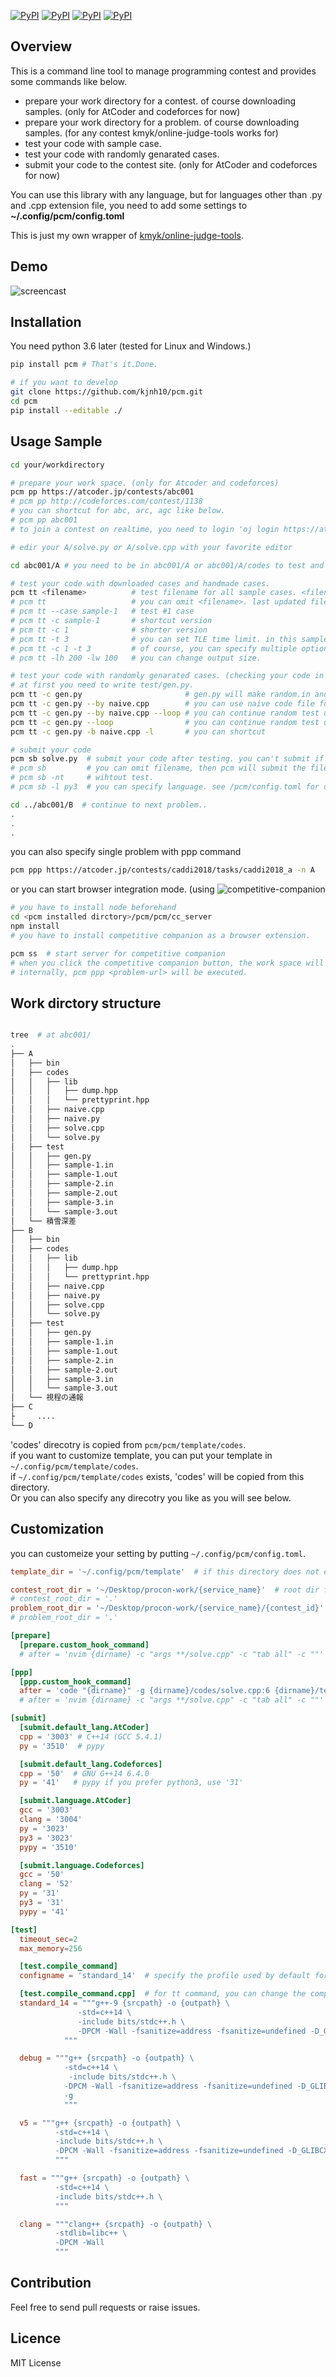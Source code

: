 [![PyPI](https://img.shields.io/pypi/pyversions/pcm.svg)](#)
[![PyPI](https://img.shields.io/pypi/status/pcm.svg)](#)
[![PyPI](https://img.shields.io/pypi/v/pcm)](https://pypi.org/project/pcm/)
[![PyPI](https://img.shields.io/pypi/l/pcm.svg)](#)

## Overview

This is a command line tool to manage programming contest and provides some commands like below.

* prepare your work directory for a contest. of course downloading samples. (only for AtCoder and codeforces for now)
* prepare your work directory for a problem. of course downloading samples. (for any contest kmyk/online-judge-tools works for)
* test your code with sample case.
* test your code with randomly genarated cases.
* submit your code to the contest site. (only for AtCoder and codeforces for now)

You can use this library with any language, but for languages other than .py and .cpp extension file, you need to add some settings to **~/.config/pcm/config.toml**

This is just my own wrapper of [kmyk/online-judge-tools](https://github.com/kmyk/online-judge-tools).  

## Demo
![screencast](https://github.com/kjnh10/pcm/blob/sample-gif-test/demo.gif)

## Installation
You need python 3.6 later (tested for Linux and Windows.)

```bash
pip install pcm # That's it.Done.

# if you want to develop
git clone https://github.com/kjnh10/pcm.git
cd pcm
pip install --editable ./
```

## Usage Sample

```bash
cd your/workdirectory

# prepare your work space. (only for Atcoder and codeforces)
pcm pp https://atcoder.jp/contests/abc001
# pcm pp http://codeforces.com/contest/1138
# you can shortcut for abc, arc, agc like below.
# pcm pp abc001
# to join a contest on realtime, you need to login 'oj login https://atcoder.jp' or 'oj login https://codeforces.com' beforehand.

# edir your A/solve.py or A/solve.cpp with your favorite editor

cd abc001/A # you need to be in abc001/A or abc001/A/codes to test and submit codes for problem A.

# test your code with downloaded cases and handmade cases.
pcm tt <filename>          # test filename for all sample cases. <filename> (like solve.cpp) will be searched under current directory recursively.
# pcm tt                   # you can omit <filename>. last updated file within *.cpp and *.py files under current directory recursively will be selected.
# pcm tt --case sample-1   # test #1 case
# pcm tt -c sample-1       # shortcut version
# pcm tt -c 1              # shorter version
# pcm tt -t 3              # you can set TLE time limit. in this sample to 3 second. (default is 2 second.)
# pcm tt -c 1 -t 3         # of course, you can specify multiple options. this is same for other commands.
# pcm tt -lh 200 -lw 100   # you can change output size.

# test your code with randomly genarated cases. (checking your code in contest with your naive code, finding errors after contest with a AC code, and even Hacks)
# at first you need to write test/gen.py.
pcm tt -c gen.py                       # gen.py will make random.in and naive.cpp or naive.py will make random.out with random.in. then test.
pcm tt -c gen.py --by naive.cpp        # you can use naive code file for generating expected file with --by option.
pcm tt -c gen.py --by naive.cpp --loop # you can continue random test until find a failed test case.
pcm tt -c gen.py --loop                # you can continue random test until find a failed test case without comparing with naive code. this will stop only when RE, TLE
pcm tt -c gen.py -b naive.cpp -l       # you can shortcut

# submit your code
pcm sb solve.py  # submit your code after testing. you can't submit if tests fail.
# pcm sb         # you can omit filename, then pcm will submit the file you edited last.
# pcm sb -nt     # wihtout test.
# pcm sb -l py3  # you can specify language. see /pcm/config.toml for other language you can use.

cd ../abc001/B  # continue to next problem..
.
.
.

```

you can also specify single problem with ppp command
```bash
pcm ppp https://atcoder.jp/contests/caddi2018/tasks/caddi2018_a -n A
```

or you can start browser integration mode. (using ![competitive-companion](https://github.com/jmerle/competitive-companion)
```bash
# you have to install node beforehand
cd <pcm installed dirctory>/pcm/pcm/cc_server
npm install
# you have to install competitive companion as a browser extension.

pcm ss  # start server for competitive companion
# when you click the competitive companion button, the work space will be created.
# internally, pcm ppp <problem-url> will be executed.
```

## Work dirctory structure

``` bash

tree  # at abc001/
.
├── A
│   ├── bin
│   ├── codes
│   │   ├── lib
│   │   │   ├── dump.hpp
│   │   │   └── prettyprint.hpp
│   │   ├── naive.cpp
│   │   ├── naive.py
│   │   ├── solve.cpp
│   │   └── solve.py
│   ├── test
│   │   ├── gen.py
│   │   ├── sample-1.in
│   │   ├── sample-1.out
│   │   ├── sample-2.in
│   │   ├── sample-2.out
│   │   ├── sample-3.in
│   │   └── sample-3.out
│   └── 積雪深差
├── B
│   ├── bin
│   ├── codes
│   │   ├── lib
│   │   │   ├── dump.hpp
│   │   │   └── prettyprint.hpp
│   │   ├── naive.cpp
│   │   ├── naive.py
│   │   ├── solve.cpp
│   │   └── solve.py
│   ├── test
│   │   ├── gen.py
│   │   ├── sample-1.in
│   │   ├── sample-1.out
│   │   ├── sample-2.in
│   │   ├── sample-2.out
│   │   ├── sample-3.in
│   │   └── sample-3.out
│   └── 視程の通報
├── C
├     ....
└── D
```

'codes' direcotry is copied from `pcm/pcm/template/codes`.  
if you want to customize template, you can put your template in `~/.config/pcm/template/codes`.  
if `~/.config/pcm/template/codes` exists, 'codes' will be copied from this directory.  
Or you can also specify any direcotry you like as you will see below.  

## Customization

you can customeize your setting by putting `~/.config/pcm/config.toml`.

```toml
template_dir = '~/.config/pcm/template'  # if this directory does not exist or not specified, default template directory will be used

contest_root_dir = '~/Desktop/procon-work/{service_name}'  # root dir for pcm pp
# contest_root_dir = '.'
problem_root_dir = '~/Desktop/procon-work/{service_name}/{contest_id}'  # root dir for pcm ppp
# problem_root_dir = '.'

[prepare]
  [prepare.custom_hook_command]
  # after = 'nvim {dirname} -c "args **/solve.cpp" -c "tab all" -c ""'

[ppp]
  [ppp.custom_hook_command]
  after = 'code "{dirname}" -g {dirname}/codes/solve.cpp:6 {dirname}/test/gen.py -r'  # open working direcotry by vscode after ppp
  # after = 'nvim {dirname} -c "args **/solve.cpp" -c "tab all" -c ""'

[submit]
  [submit.default_lang.AtCoder]
  cpp = '3003' # C++14 (GCC 5.4.1)
  py = '3510'  # pypy

  [submit.default_lang.Codeforces]
  cpp = '50'  # GNU G++14 6.4.0
  py = '41'   # pypy if you prefer python3, use '31'

  [submit.language.AtCoder]
  gcc = '3003'
  clang = '3004'
  py = '3023'
  py3 = '3023'
  pypy = '3510'

  [submit.language.Codeforces]
  gcc = '50'
  clang = '52'
  py = '31'
  py3 = '31'
  pypy = '41'

[test]
  timeout_sec=2
  max_memory=256

  [test.compile_command]
  configname = 'standard_14'  # specify the profile used by default for tt and sb

  [test.compile_command.cpp]  # for tt command, you can change the compile command by --cc option. like 'pcm tt -c 1 --cc v5'
  standard_14 = """g++-9 {srcpath} -o {outpath} \
               -std=c++14 \
               -include bits/stdc++.h \
               -DPCM -Wall -fsanitize=address -fsanitize=undefined -D_GLIBCXX_DEBUG -fuse-ld=gold
            """

  debug = """g++ {srcpath} -o {outpath} \
            -std=c++14 \
             -include bits/stdc++.h \
            -DPCM -Wall -fsanitize=address -fsanitize=undefined -D_GLIBCXX_DEBUG -fuse-ld=gold \
            -g
            """

  v5 = """g++ {srcpath} -o {outpath} \
          -std=c++14 \
          -include bits/stdc++.h \
          -DPCM -Wall -fsanitize=address -fsanitize=undefined -D_GLIBCXX_DEBUG
          """

  fast = """g++ {srcpath} -o {outpath} \
          -std=c++14 \
          -include bits/stdc++.h \
          """

  clang = """clang++ {srcpath} -o {outpath} \
          -stdlib=libc++ \
          -DPCM -Wall
          """
```

## Contribution
Feel free to send pull requests or raise issues.

## Licence
MIT License
